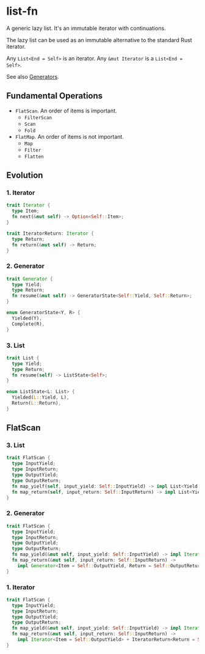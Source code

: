 # list-fn

A generic lazy list. It's an immutable iterator with continuations.

The lazy list can be used as an immutable alternative to the standard Rust iterator.

Any `List<End = Self>` is an iterator. Any `&mut Iterator` is a `List<End = Self>`.

See also [Generators](https://doc.rust-lang.org/std/ops/trait.Generator.html).

## Fundamental Operations

- `FlatScan`. An order of items is important.
  - `FilterScan`
  - `Scan`
  - `Fold`
- `FlatMap`. An order of items is not important.
  - `Map`
  - `Filter`
  - `Flatten`

## Evolution

### 1. Iterator

```rust
trait Iterator {
  type Item;
  fn next(&mut self) -> Option<Self::Item>;
}

trait IteratorReturn: Iterator {
  type Return;
  fn return(&mut self) -> Return;
}
```

### 2. Generator

```rust
trait Generator {
  type Yield;
  type Return;
  fn resume(&mut self) -> GeneratorState<Self::Yield, Self::Return>;
}

enum GeneratorState<Y, R> {
  Yielded(Y),
  Complete(R),
}
```

### 3. List

```rust
trait List {
  type Yield;
  type Return;
  fn resume(self) -> ListState<Self>;
}

enum ListState<L: List> {
  Yielded(L::Yield, L),
  Return(L::Return),
}
```

## FlatScan

### 3. List

```rust
trait FlatScan {
  type InputYield;
  type InputReturn;
  type OutputYield;
  type OutputReturn;
  fn map_yielf(self, input_yield: Self::InputYield) -> impl List<Yield = Self::OutputYield, Return = Self>;
  fn map_return(self, input_return: Self::InputReturn) -> impl List<Yield = Self::OutputYield, Return = OutputReturn>;
}
```

### 2. Generator

```rust
trait FlatScan {
  type InputYield;
  type InputReturn;
  type OutputYield;
  type OutputReturn;
  fn map_yield(&mut self, input_yield: Self::InputYield) -> impl Iterator<Item = Self::OutputYield>;
  fn map_return(&mut self, input_return: Self::InputReturn) -> 
    impl Generator<Item = Self::OutputYield, Return = Self::OutputReturn>;
}
```

### 1. Iterator

```rust
trait FlatScan {
  type InputYield;
  type InputReturn;
  type OutputYield;
  type OutputReturn;
  fn map_yield(&mut self, input_yield: Self::InputYield) -> impl Iterator<Item = Self::OutputYield>;
  fn map_return(&mut self, input_return: Self::InputReturn) -> 
    impl Iterator<Item = Self::OutputYield> + IteratorReturn<Return = Self::OutputReturn>;
}
```
